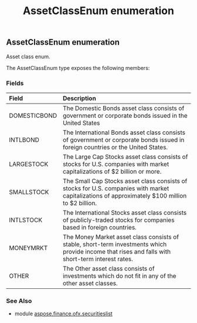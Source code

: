 ﻿---
title: AssetClassEnum enumeration
second_title: Aspose.Finance for Python via .NET API References
description: 
type: docs
weight: 150
url: /python-net/aspose.finance.ofx.securitieslist/assetclassenum/
is_root: false
---

## AssetClassEnum enumeration

Asset class enum.



The AssetClassEnum type exposes the following members:

### Fields
| Field | Description |
| :- | :- |
| DOMESTICBOND | The Domestic Bonds asset class consists of government or corporate bonds issued in the United States |
| INTLBOND | The International Bonds asset class consists of government or corporate bonds issued in foreign countries or the United States. |
| LARGESTOCK | The Large Cap Stocks asset class consists of stocks for U.S. companies with market capitalizations of $2 billion or more. |
| SMALLSTOCK | The Small Cap Stocks asset class consists of stocks for U.S. companies with market capitalizations of approximately $100 million to $2 billion. |
| INTLSTOCK | The International Stocks asset class consists of publicly-traded stocks for companies based in foreign countries. |
| MONEYMRKT | The Money Market asset class consists of stable, short-term investments which provide income that rises and falls with short-term interest rates. |
| OTHER | The Other asset class consists of investments which do not fit in any of the other asset classes. |


### See Also

* module [aspose.finance.ofx.securitieslist](../)
